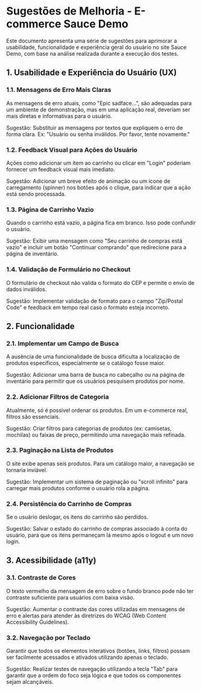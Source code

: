 # Sugestões de Melhoria - E-commerce Sauce Demo

Este documento apresenta uma série de sugestões para aprimorar a usabilidade, funcionalidade e experiência geral do usuário no site Sauce Demo, com base na análise realizada durante a execução dos testes.

## 1. Usabilidade e Experiência do Usuário (UX)

### 1.1. Mensagens de Erro Mais Claras

As mensagens de erro atuais, como "Epic sadface...", são adequadas para um ambiente de demonstração, mas em uma aplicação real, deveriam ser mais diretas e informativas para o usuário.

Sugestão: Substituir as mensagens por textos que expliquem o erro de forma clara. Ex: "Usuário ou senha inválidos. Por favor, tente novamente."

### 1.2. Feedback Visual para Ações do Usuário

Ações como adicionar um item ao carrinho ou clicar em "Login" poderiam fornecer um feedback visual mais imediato.

Sugestão: Adicionar um breve efeito de animação ou um ícone de carregamento (spinner) nos botões após o clique, para indicar que a ação está sendo processada.

### 1.3. Página de Carrinho Vazio

Quando o carrinho está vazio, a página fica em branco. Isso pode confundir o usuário.

Sugestão: Exibir uma mensagem como "Seu carrinho de compras está vazio" e incluir um botão "Continuar comprando" que redirecione para a página de inventário.

### 1.4. Validação de Formulário no Checkout

O formulário de checkout não valida o formato do CEP e permite o envio de dados inválidos.

Sugestão: Implementar validação de formato para o campo "Zip/Postal Code" e feedback em tempo real caso o formato esteja incorreto.

## 2. Funcionalidade

### 2.1. Implementar um Campo de Busca

A ausência de uma funcionalidade de busca dificulta a localização de produtos específicos, especialmente se o catálogo fosse maior.

Sugestão: Adicionar uma barra de busca no cabeçalho ou na página de inventário para permitir que os usuários pesquisem produtos por nome.

### 2.2. Adicionar Filtros de Categoria

Atualmente, só é possível ordenar os produtos. Em um e-commerce real, filtros são essenciais.

Sugestão: Criar filtros para categorias de produtos (ex: camisetas, mochilas) ou faixas de preço, permitindo uma navegação mais refinada.

### 2.3. Paginação na Lista de Produtos

O site exibe apenas seis produtos. Para um catálogo maior, a navegação se tornaria inviável.

Sugestão: Implementar um sistema de paginação ou "scroll infinito" para carregar mais produtos conforme o usuário rola a página.

### 2.4. Persistência do Carrinho de Compras

Se o usuário deslogar, os itens do carrinho são perdidos.

Sugestão: Salvar o estado do carrinho de compras associado à conta do usuário, para que os itens permaneçam lá mesmo após o logout e um novo login.

## 3. Acessibilidade (a11y)

### 3.1. Contraste de Cores

O texto vermelho da mensagem de erro sobre o fundo branco pode não ter contraste suficiente para usuários com baixa visão.

Sugestão: Aumentar o contraste das cores utilizadas em mensagens de erro e alertas para atender às diretrizes do WCAG (Web Content Accessibility Guidelines).

### 3.2. Navegação por Teclado

Garantir que todos os elementos interativos (botões, links, filtros) possam ser facilmente acessados e ativados utilizando apenas o teclado.

Sugestão: Realizar testes de navegação utilizando a tecla "Tab" para garantir que a ordem do foco seja lógica e que todos os componentes sejam alcançáveis.
